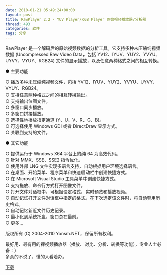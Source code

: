 ```yaml
---
date: 2010-01-21 05:49:24+00:00
layout: post
title: RawPlayer 2.2 - YUV Player/RGB Player 原始视频播放器/分析器
thread: 493
categories: 软件
tags: 分享
---
```


RawPlayer 是一个解码后的原始视频数据的分析工具。它支持多种未压缩纯视频数据 (Uncompressed Raw Video Data，包括 YV12、IYUV、YUY2、YVYU、UYVY、VYUY、RGB24) 文件的显示播放，以及任意两种格式之间的相互转换。  
<!-- more -->  
  
● 主要功能  
  
○ 播放多种未压缩纯视频文件，包括 YV12、IYUV、YUY2、YVYU、UYVY、VYUY、RGB24。  
○ 支持任意两种格式之间的相互转换输出。  
○ 支持输出位图文件。  
○ 多窗口同步播放。  
○ 多窗口拼接播放。  
○ 选择性地播放指定通道 (Y、U、V、R、G、B)。  
○ 可选择使用 Windows GDI 或者 DirectDraw 显示方式。  
○ 关联到支持的文件。  
  
  
  
● 其它功能  
  
○ 提供运行于 Windows X64 平台上的纯 64 为高效代码。  
○ 针对 MMX、SSE、SSE2 指令优化。  
○ 使用外部 LNG 文件实现多语言支持，自动根据用户环境选择语言。  
○ 在桌面、开始菜单、程序菜单和快速启动栏中创建快捷方式。  
○ 在 Microsoft Visual Studio 工具菜单中创建快捷方式。  
○ 支持拖放、命令行方式打开图像文件。  
○ 打开文件对话框中，可根据设定格式，实时预览和播放视频。  
○ 自动记忆打开文件对话框中指定的格式，在下次选定该文件时，将自动套用历史格式。  
○ 自动记忆新近文件历史记录。  
○ 最小化到系统托盘，窗口总在最前。  
○ 更多...  
  
版权所有 (C) 2004-2010 Yonsm.NET，保留所有权利。  
  
  
最好用、最有用的裸视频播放器（播放、对比、分析、转换等功能），专业人士必备：）  
多余的不说了，懂的人看着办。  
  
[下载](https://github.com/Yonsm/RawPlayer/releases/download/2.2.222/RawPlayer.2.2.222.exe) 
